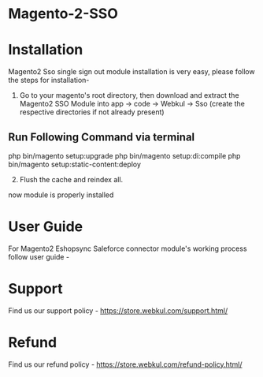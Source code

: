 # Magento-2-SSO

# Installation

Magento2 Sso single sign out module installation is very easy, please follow the steps for installation-

1. Go to your magento's root directory, then download and extract the Magento2 SSO Module into app -> code -> Webkul -> Sso (create the respective directories if not already present)

Run Following Command via terminal
-----------------------------------
php bin/magento setup:upgrade
php bin/magento setup:di:compile
php bin/magento setup:static-content:deploy

2. Flush the cache and reindex all.

now module is properly installed

# User Guide

For Magento2 Eshopsync Saleforce connector module's working process follow user guide - 

# Support

Find us our support policy - https://store.webkul.com/support.html/

# Refund

Find us our refund policy - https://store.webkul.com/refund-policy.html/
